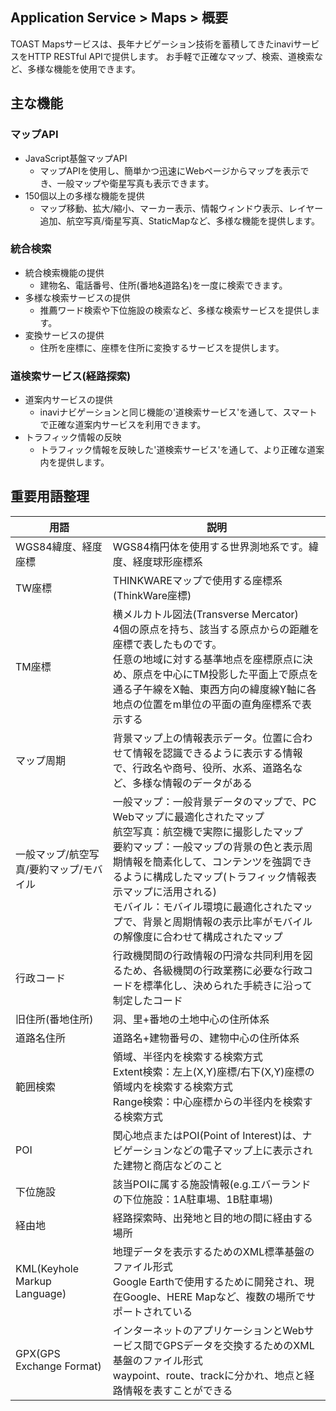 ## Application Service > Maps > 概要

TOAST Mapsサービスは、長年ナビゲーション技術を蓄積してきたinaviサービスをHTTP RESTful APIで提供します。
お手軽で正確なマップ、検索、道検索など、多様な機能を使用できます。

## 主な機能

### マップAPI

- JavaScript基盤マップAPI
    - マップAPIを使用し、簡単かつ迅速にWebページからマップを表示でき、一般マップや衛星写真も表示できます。
- 150個以上の多様な機能を提供
    - マップ移動、拡大/縮小、マーカー表示、情報ウィンドウ表示、レイヤー追加、航空写真/衛星写真、StaticMapなど、多様な機能を提供します。

### 統合検索

- 統合検索機能の提供
    - 建物名、電話番号、住所(番地&道路名)を一度に検索できます。
- 多様な検索サービスの提供
    - 推薦ワード検索や下位施設の検索など、多様な検索サービスを提供します。
- 変換サービスの提供
    - 住所を座標に、座標を住所に変換するサービスを提供します。

### 道検索サービス(経路探索)

- 道案内サービスの提供
    - inaviナビゲーションと同じ機能の'道検索サービス'を通して、スマートで正確な道案内サービスを利用できます。
- トラフィック情報の反映
    - トラフィック情報を反映した'道検索サービス'を通して、より正確な道案内を提供します。

## 重要用語整理

|用語|	説明|
|---|---|
| WGS84緯度、経度座標 | WGS84楕円体を使用する世界測地系です。緯度、経度球形座標系 |
| TW座標 | THINKWAREマップで使用する座標系(ThinkWare座標) |
| TM座標 | 横メルカトル図法(Transverse Mercator)<br>4個の原点を持ち、該当する原点からの距離を座標で表したものです。<br>任意の地域に対する基準地点を座標原点に決め、原点を中心にTM投影した平面上で原点を通る子午線をX軸、東西方向の緯度線Y軸に各地点の位置をm単位の平面の直角座標系で表示する |
| マップ周期 | 背景マップ上の情報表示データ。位置に合わせて情報を認識できるように表示する情報で、行政名や商号、役所、水系、道路名など、多様な情報のデータがある |
| 一般マップ/航空写真/要約マップ/モバイル | 一般マップ：一般背景データのマップで、PC Webマップに最適化されたマップ <br>航空写真：航空機で実際に撮影したマップ<br>要約マップ：一般マップの背景の色と表示周期情報を簡素化して、コンテンツを強調できるように構成したマップ(トラフィック情報表示マップに活用される)<br>モバイル：モバイル環境に最適化されたマップで、背景と周期情報の表示比率がモバイルの解像度に合わせて構成されたマップ |
| 行政コード | 行政機関間の行政情報の円滑な共同利用を図るため、各級機関の行政業務に必要な行政コードを標準化し、決められた手続きに沿って制定したコード |
| 旧住所(番地住所) | 洞、里+番地の土地中心の住所体系 |
| 道路名住所 | 道路名+建物番号の、建物中心の住所体系 |
| 範囲検索 | 領域、半径内を検索する検索方式<br>Extent検索：左上(X,Y)座標/右下(X,Y)座標の領域内を検索する検索方式 <br> Range検索：中心座標からの半径内を検索する検索方式 |
| POI | 関心地点またはPOI(Point of Interest)は、ナビゲーションなどの電子マップ上に表示された建物と商店などのこと |
| 下位施設 | 該当POIに属する施設情報(e.g.エバーランドの下位施設：1A駐車場、1B駐車場) |
| 経由地 | 経路探索時、出発地と目的地の間に経由する場所 |
| KML(Keyhole Markup Language) | 地理データを表示するためのXML標準基盤のファイル形式<br> Google Earthで使用するために開発され、現在Google、HERE Mapなど、複数の場所でサポートされている |
| GPX(GPS Exchange Format) | インターネットのアプリケーションとWebサービス間でGPSデータを交換するためのXML基盤のファイル形式<br> waypoint、route、trackに分かれ、地点と経路情報を表すことができる |
